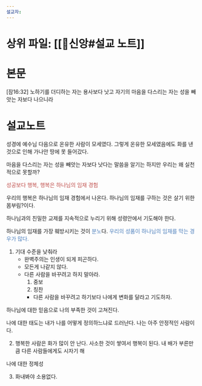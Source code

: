 ```yaml
---
설교자: 
---
```

# 상위 파일: [[🧭신앙#설교 노트]]

# 본문
[잠16:32] 노하기를 더디하는 자는 용사보다 낫고 자기의 마음을 다스리는 자는 성을 빼앗는 자보다 나으니라

# 설교노트
성경에 예수님 다음으로 온유한 사람이 모세였다.
그렇게 온유한 모세였음에도 화를 낸 것으로 인해 가나안 땅에 못 들어갔다.

마음을 다스리는 자는 성을 빼앗는 자보다 낫다는 말씀을 알기는 하지만 우리는 왜 실천적으로 못할까?

<font color="#c0504d">성공보다 행복, 행복은 하나님의 임재 경험</font>

우리의 행복은 하나님의 임재 경험에서 나온다.
하나님의 임재를 구하는 것은 살기 위한 몸부림?이다.

하나님과의 친밀한 교제를 지속적으로 누리기 위해 성령안에서 기도해야 한다.

하나님의 임재를 가장 훼방시키는 것이 <font color="#4f81bd">분노</font>다.
<font color="#4f81bd">우리의 성품이 하나님의 임재를 막는 경우가 많다.</font>

1. 기대 수준을 낮춰라
	- 완벽주의는 인생이 되게 피곤하다.
	- 모든게 나같지 않다.
	- 다른 사람을 바꾸려고 하지 말아라.
		1. 중보
		2. 칭찬
		- 다른 사람을 바꾸려고 하기보다 나에게 변화를 달라고 기도하자.

하나님에 대한 믿음으로 나의 부족한 것이 고쳐진다.

나에 대한 태도는 내가 나를 어떻게 정의하느냐로 드러난다.
나는 아주 안정적인 사람이다.

2. 행복한 사람은 화가 많이 안 난다.
사소한 것이 쌓여서 행복이  된다.
내 배가 부른만큼  다른 사람들에게도 시자기 해

나에 대한 정체성

3. 화내봐야 소용없다.